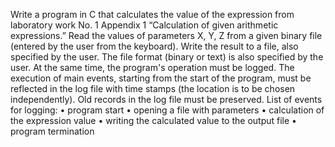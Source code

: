 Write a program in C that calculates the value of the expression from laboratory
work No. 1 Appendix 1 “Calculation of given arithmetic expressions.” Read the values
of parameters X, Y, Z from a given binary file (entered by the user from the
keyboard). Write the result to a file, also specified by the user. The file format
(binary or text) is also specified by the user. At the same time, the program's operation
must be logged. The execution of main events, starting from the start of the
program, must be reflected in the log file with time stamps (the location is to be chosen
independently). Old records in the log file must be preserved. List of events for logging:
• program start
• opening a file with parameters
• calculation of the expression value
• writing the calculated value to the output file
• program termination
